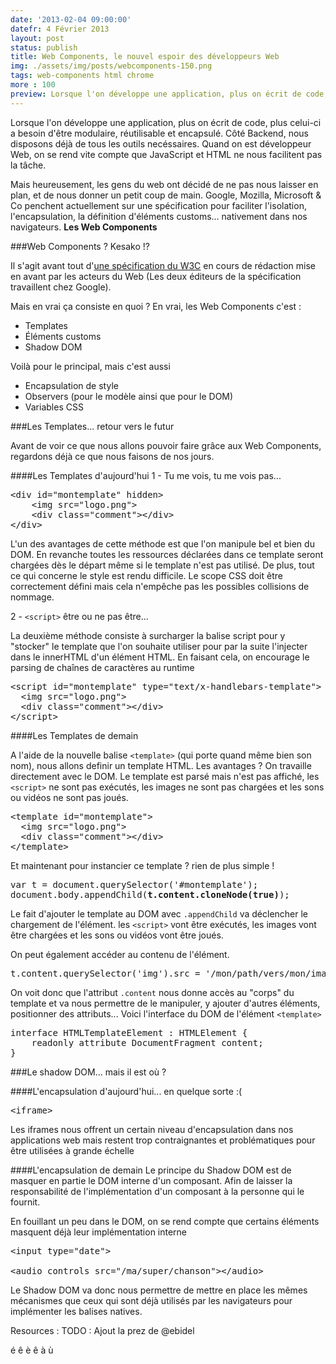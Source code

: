 ```yaml
---
date: '2013-02-04 09:00:00'
datefr: 4 Février 2013
layout: post
status: publish
title: Web Components, le nouvel espoir des développeurs Web 
img: ./assets/img/posts/webcomponents-150.png
tags: web-components html chrome
more : 100
preview: Lorsque l'on développe une application, plus on écrit de code, plus celui-ci a besoin d'être modulaire, réutilisable et encapsulé. Côté Backend, nous disposons déjà de tous les outils necéssaires. Quand on est développeur Web, on se rend vite compte que JavaScript et HTML ne nous facilitent pas la tâche. Mais heureusement, les gens du web ont décidé de ne pas nous laisser en plan
---
```


Lorsque l'on développe une application, plus on écrit de code, plus celui-ci a besoin d'être modulaire, réutilisable et encapsulé. Côté Backend, nous disposons déjà de tous les outils necéssaires. Quand on est développeur Web, on se rend vite compte que JavaScript et HTML ne nous facilitent pas la tâche.

Mais heureusement, les gens du web ont décidé de ne pas nous laisser en plan, et de nous donner un petit coup de main. Google, Mozilla, Microsoft & Co penchent actuellement sur une spécification pour faciliter l'isolation, l'encapsulation, la définition d'éléments customs... nativement dans nos navigateurs. **Les Web Components**

###Web Components ? Kesako !?

Il s'agit avant tout d'[une spécification du W3C](https://dvcs.w3.org/hg/webcomponents/raw-file/tip/explainer/index.html) en cours de rédaction mise en avant par les acteurs du Web (Les deux éditeurs de la spécification travaillent chez Google).

Mais en vrai ça consiste en quoi ? En vrai, les Web Components c'est :

* Templates
* Éléments customs
* Shadow DOM
 
Voilà pour le principal, mais c'est aussi 

* Encapsulation de style
* Observers (pour le modèle ainsi que pour le DOM)
* Variables CSS

###Les Templates... retour vers le futur

Avant de voir ce que nous allons pouvoir faire grâce aux Web Components, regardons déjà ce que nous faisons de nos jours.

####Les Templates d'aujourd'hui
1 - Tu me vois, tu me vois pas... 

<pre class="prettyprint" data-lang="html">
&lt;div id="montemplate" hidden&gt;
	&lt;img src="logo.png"&gt;
	&lt;div class="comment"&gt;&lt;/div&gt;
&lt;/div&gt;
</pre>
L'un des avantages de cette méthode est que l'on manipule bel et bien du DOM. En revanche toutes les ressources déclarées dans ce template seront chargées dès le départ même si le template n'est pas utilisé. De plus, tout ce qui concerne le style est rendu difficile. Le scope CSS doit être correctement défini mais cela n'empêche pas les possibles collisions de nommage.

2 - `<script>` être ou ne pas être...

La deuxième méthode consiste à surcharger la balise script pour y "stocker" le template que l'on souhaite utiliser pour par la suite l'injecter dans le innerHTML d'un élément HTML. En faisant cela, on encourage le parsing de chaînes de caractères au runtime

<pre class="prettyprint" data-lang="html">
&lt;script id="montemplate" type="text/x-handlebars-template"&gt;
  &lt;img src="logo.png"&gt;
  &lt;div class="comment"&gt;&lt;/div&gt;
&lt;/script&gt;
</pre>

####Les Templates de demain

A l'aide de la nouvelle balise `<template>` (qui porte quand même bien son nom), nous allons definir un template HTML. Les avantages ? On travaille directement avec le DOM. Le template est parsé mais n'est pas affiché, les `<script>` ne sont pas exécutés, les images ne sont pas chargées et les sons ou vidéos ne sont pas joués.

<pre class="prettyprint" data-lang="html">
&lt;template id="montemplate"&gt;
  &lt;img src="logo.png"&gt;
  &lt;div class="comment"&gt;&lt;/div&gt;
&lt;/template&gt;
</pre>

Et maintenant pour instancier ce template ? rien de plus simple !

<pre class="prettyprint" data-lang="javascript">
var t = document.querySelector('#montemplate');
document.body.appendChild(<strong>t.content.cloneNode(true)</strong>);
</pre>

Le fait d'ajouter le template au DOM avec `.appendChild` va déclencher le chargement de l'élément. les `<script>` vont être exécutés, les images vont être chargées et les sons ou vidéos vont être joués.

On peut également accéder au contenu de l'élément.

<pre class="prettyprint" data-lang="javascript">
t.content.querySelector('img').src = '/mon/path/vers/mon/image';
</pre>

On voit donc que l'attribut `.content` nous donne accès au "corps" du template et va nous permettre de le manipuler, y ajouter d'autres éléments, positionner des attributs... Voici l'interface du DOM de l'élément `<template>`

<pre class="prettyprint" data-lang="javascript">
interface HTMLTemplateElement : HTMLElement {
    readonly attribute DocumentFragment content;
}
</pre>

###Le shadow DOM... mais il est où ?

####L'encapsulation d'aujourd'hui... en quelque sorte :(
<pre class="prettyprint" data-lang="html">
&lt;iframe&gt;
</pre>

Les iframes nous offrent un certain niveau d'encapsulation dans nos applications web mais restent trop contraignantes et problématiques pour être utilisées à grande échelle

####L'encapsulation de demain
Le principe du Shadow DOM est de masquer en partie le DOM interne d'un composant. Afin de laisser la responsabilité de l'implémentation d'un composant à la personne qui le fournit.

En fouillant un peu dans le DOM, on se rend compte que certains éléments masquent déjà leur implémentation interne

<pre class="prettyprint" data-lang="html">
&lt;input type="date"&gt;

&lt;audio controls src="/ma/super/chanson"&gt;&lt;/audio&gt;
</pre>

Le Shadow DOM va donc nous permettre de mettre en place les mêmes mécanismes que ceux qui sont déjà utilisés par les navigateurs pour implémenter les balises natives.

Resources :
TODO : Ajout la prez de @ebidel


é
ê
è
ê
à
ù